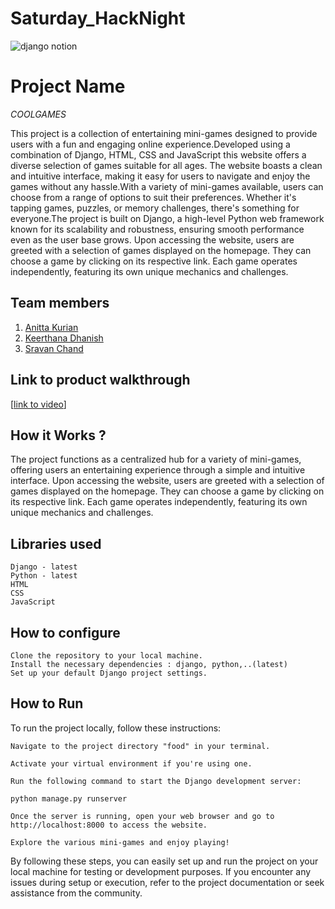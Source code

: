 # Saturday_HackNight
![django notion](https://github.com/TH-Activities/saturday-hack-night-template/assets/117498997/2db31367-8f96-4e88-8a8d-a1a75936204d)




# Project Name
_COOLGAMES_

 This project is a collection of entertaining mini-games designed to provide users with a fun and engaging online experience.Developed using a combination of Django, HTML, CSS and JavaScript this website offers a diverse selection of games suitable for all ages. The website boasts a clean and intuitive interface, making it easy for users to navigate and enjoy the games without any hassle.With a variety of mini-games available, users can choose from a range of options to suit their preferences. Whether it's tapping games, puzzles, or memory challenges, there's something for everyone.The project is built on Django, a high-level Python web framework known for its scalability and robustness, ensuring smooth performance even as the user base grows. Upon accessing the website, users are greeted with a selection of games displayed on the homepage. They can choose a game by clicking on its respective link. Each game operates independently, featuring its own unique mechanics and challenges.

## Team members
1. [Anitta Kurian](https://github.com/TH-Activities/saturday-hack-night-template)
2. [Keerthana Dhanish](https://github.com/TH-Activities/saturday-hack-night-template)
3. [Sravan Chand](https://github.com/TH-Activities/saturday-hack-night-template)
   
## Link to product walkthrough
[[link to video](https://drive.google.com/file/d/18i692rYnSal097wG4dbrwFIk-IqTHDoR/view?usp=drive_link)]

## How it Works ?
The project functions as a centralized hub for a variety of mini-games, offering users an entertaining experience through a simple and intuitive interface. Upon accessing the website, users are greeted with a selection of games displayed on the homepage. They can choose a game by clicking on its respective link. Each game operates independently, featuring its own unique mechanics and challenges.

## Libraries used
    Django - latest
    Python - latest
    HTML
    CSS
    JavaScript

## How to configure
    Clone the repository to your local machine.
    Install the necessary dependencies : django, python,..(latest)
    Set up your default Django project settings.

## How to Run
To run the project locally, follow these instructions:

    Navigate to the project directory "food" in your terminal.

    Activate your virtual environment if you're using one.

    Run the following command to start the Django development server:

    python manage.py runserver

    Once the server is running, open your web browser and go to http://localhost:8000 to access the website.

    Explore the various mini-games and enjoy playing!

By following these steps, you can easily set up and run the project on your local machine for testing or development purposes. If you encounter any issues during setup or execution, refer to the project documentation or seek assistance from the community.
